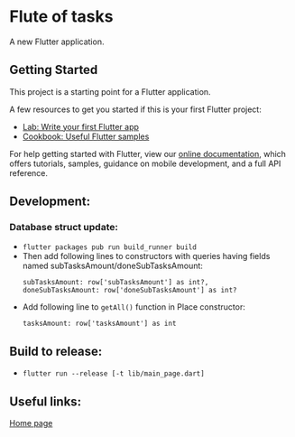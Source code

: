 # Flute of tasks

A new Flutter application.

## Getting Started

This project is a starting point for a Flutter application.

A few resources to get you started if this is your first Flutter project:

- [Lab: Write your first Flutter app](https://flutter.dev/docs/get-started/codelab)
- [Cookbook: Useful Flutter samples](https://flutter.dev/docs/cookbook)

For help getting started with Flutter, view our
[online documentation](https://flutter.dev/docs), which offers tutorials,
samples, guidance on mobile development, and a full API reference.

## Development:

### Database struct update:

- `flutter packages pub run build_runner build`
- Then add following lines to constructors with queries having fields named subTasksAmount/doneSubTasksAmount:
    ```
    subTasksAmount: row['subTasksAmount'] as int?,
    doneSubTasksAmount: row['doneSubTasksAmount'] as int?
    ```
- Add following line to `getAll()` function in Place constructor:
    ```
    tasksAmount: row['tasksAmount'] as int
    ```

## Build to release:

- `flutter run --release [-t lib/main_page.dart]`

## Useful links:

[Home page](https://sanshain.github.io/flute-of-tasks/)
